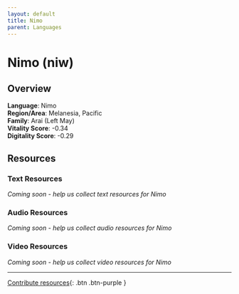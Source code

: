 ```yaml
---
layout: default
title: Nimo
parent: Languages
---
```


# Nimo (niw)

## Overview

**Language**: Nimo  
**Region/Area**: Melanesia, Pacific  
**Family**: Arai (Left May)  
**Vitality Score**: -0.34  
**Digitality Score**: -0.29  

## Resources

### Text Resources
*Coming soon - help us collect text resources for Nimo*

### Audio Resources
*Coming soon - help us collect audio resources for Nimo*

### Video Resources
*Coming soon - help us collect video resources for Nimo*

---

[Contribute resources](https://fairtrain.github.io/){: .btn .btn-purple }
